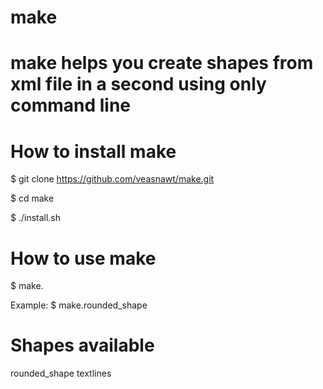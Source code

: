 # make

# make helps you create shapes from xml file in a second using only command line

# How to install make

$ git clone https://github.com/veasnawt/make.git

$ cd make

$ ./install.sh

# How to use make

$ make.<shape>
  
  Example: 
  $ make.rounded_shape

# Shapes available
rounded_shape
textlines
